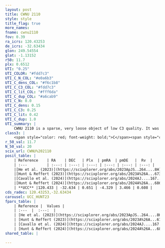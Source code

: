 ```yaml
---
layout: post
title: CWNU 2110
style: style
title_flag: true
more_names: 
fname: cwnu2110
fov: 0.39
ra_icrs: 120.43253
de_icrs: -32.63434
glon: 249.54554
glat: -1.13152
r50: 11.7
plx: 0.6512
UTI: "0.25"
UTI_COLOR: "#fdd7c3"
UTI_C_N_COL: "#e0a6b3"
UTI_C_dens_COL: "#f6c1b8"
UTI_C_C3_COL: "#fdd7c3"
UTI_C_lit_COL: "#fff6da"
UTI_C_dup_COL: "#a6cab9"
UTI_C_N: 0.0
UTI_C_dens: 0.15
UTI_C_C3: 0.25
UTI_C_lit: 0.42
UTI_C_dup: 1.0
UTI_summary: |
    CWNU 2110 is a sparse, very loose object of low C3 quality. It was recently reported in the literature.<br><br><span style="color: #99180f; font-weight: bold;">Warning: </span>contains less than 25 stars with <i>P>0.5</i> estimated.
class3: |
    <span style="color: red; font-weight: bold;">C</span><span style="color: red; font-weight: bold;">C</span>
r_50_val: 11.7
N_50_val: 20
scix_url: CWNU%202110
posit_table: |
    | Reference    | RA    | DEC   | Plx  | pmRA  | pmDE   |  Rv  |
    | :---         | :---: | :---: | :---: | :---: | :---: | :---: |
    |[He et al. (2023)](https://scixplorer.org/abs/2023ApJS..264....8H) | 120.463 | -32.675 | 0.652 | -4.329 | 3.486 | -- |
    |[Hunt & Reffert (2023)](https://scixplorer.org/abs/2023A%26A...673A.114H) | 120.419 | -32.704 | 0.628 | -4.29 | 3.457 | 0.6 |
    |[Cavallo et al. (2024)](https://scixplorer.org/abs/2024AJ....167...12C) | 120.201 | -32.439 | 0.626 | -- | -- | -- |
    |[Hunt & Reffert (2024)](https://scixplorer.org/abs/2024A%26A...686A..42H) | 120.419 | -32.704 | 0.628 | -4.29 | 3.457 | 0.6 |
    | **UCC** |120.433 | -32.634 | 0.651 | -4.329 | 3.466 | 0.608 | 
cds_radec: 120.43253,-32.63434
carousel: UCC_HUNT23
fpars_table: |
    | Reference |  Values |
    | :---  |  :---:  |
    | [He et al. (2023)](https://scixplorer.org/abs/2023ApJS..264....8H) | `A0=0.05, m-M=11.0, logAge=6.7` |
    | [Hunt & Reffert (2023)](https://scixplorer.org/abs/2023A%26A...673A.114H) | `AV50=1.43, diffAV50=2.126, MOD50=10.937, logAge50=8.169` |
    | [Cavallo et al. (2024)](https://scixplorer.org/abs/2024AJ....167...12C) | `AV50=1.72, dMod50=11.18, logAge50=8.41, [Fe/H]50=0.13` |
    | [Hunt & Reffert (2024)](https://scixplorer.org/abs/2024A%26A...686A..42H) | `MassJ=84.6830` |
shared_table: |
    
---
```

